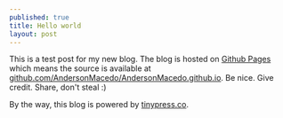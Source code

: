 ```yaml
---
published: true
title: Hello world
layout: post
---
```

This is a test post for my new blog. The blog is hosted on [Github Pages](http://pages.github.com/) which means the source is available at [github.com/AndersonMacedo/AndersonMacedo.github.io](http://github.com/AndersonMacedo/AndersonMacedo.github.io). Be nice. Give credit. Share, don't steal :)

By the way, this blog is powered by [tinypress.co](https://tinypress.co).